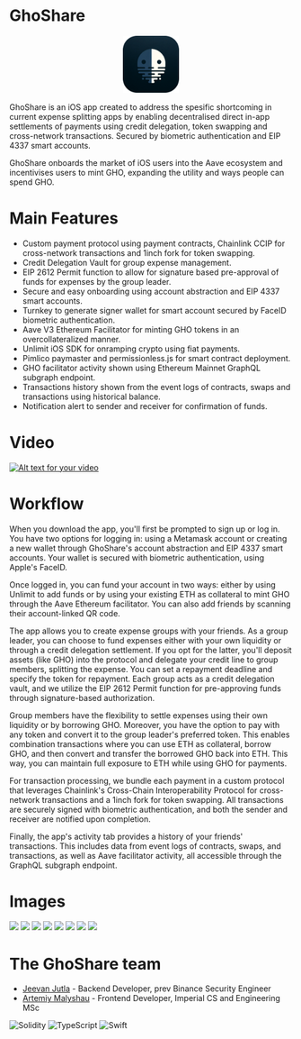 # GhoShare

<p align="center">
  <img src="ghoshareimg.png" alt="Ghoshare Image" width="20%" height="auto"/>
</p>

GhoShare is an iOS app created to address the spesific shortcoming in current expense splitting apps by enabling decentralised direct in-app settlements of payments using credit delegation, token swapping and cross-network transactions. Secured by biometric authentication and EIP 4337 smart accounts.

GhoShare onboards the market of iOS users into the Aave ecosystem and incentivises users to mint GHO, expanding the utility and ways people can spend GHO.


# Main Features
- Custom payment protocol using payment contracts, Chainlink CCIP for cross-network transactions and 1inch fork for token swapping.
- Credit Delegation Vault for group expense management.
- EIP 2612 Permit function to allow for signature based pre-approval of funds for expenses by the group leader.
- Secure and easy onboarding using account abstraction and EIP 4337 smart accounts.
- Turnkey to generate signer wallet for smart account secured by FaceID biometric authentication.
- Aave V3 Ethereum Facilitator for minting GHO tokens in an overcollateralized manner.
- Unlimit iOS SDK for onramping crypto using fiat payments.
- Pimlico paymaster and permissionless.js for smart contract deployment.
- GHO facilitator activity shown using Ethereum Mainnet GraphQL subgraph endpoint.
- Transactions history shown from the event logs of contracts, swaps and transactions using historical balance.
- Notification alert to sender and receiver for confirmation of funds.

# Video

[![Alt text for your video](image-url)](https://youtu.be/peU-QWqdiw8)

# Workflow
When you download the app, you'll first be prompted to sign up or log in. You have two options for logging in: using a Metamask account or creating a new wallet through GhoShare's account abstraction and EIP 4337 smart accounts. Your wallet is secured with biometric authentication, using Apple's FaceID.

Once logged in, you can fund your account in two ways: either by using Unlimit to add funds or by using your existing ETH as collateral to mint GHO through the Aave Ethereum facilitator. You can also add friends by scanning their account-linked QR code.

The app allows you to create expense groups with your friends. As a group leader, you can choose to fund expenses either with your own liquidity or through a credit delegation settlement. If you opt for the latter, you'll deposit assets (like GHO) into the protocol and delegate your credit line to group members, splitting the expense. You can set a repayment deadline and specify the token for repayment. Each group acts as a credit delegation vault, and we utilize the EIP 2612 Permit function for pre-approving funds through signature-based authorization.

Group members have the flexibility to settle expenses using their own liquidity or by borrowing GHO. Moreover, you have the option to pay with any token and convert it to the group leader's preferred token. This enables combination transactions where you can use ETH as collateral, borrow GHO, and then convert and transfer the borrowed GHO back into ETH. This way, you can maintain full exposure to ETH while using GHO for payments.

For transaction processing, we bundle each payment in a custom protocol that leverages Chainlink's Cross-Chain Interoperability Protocol for cross-network transactions and a 1inch fork for token swapping. All transactions are securely signed with biometric authentication, and both the sender and receiver are notified upon completion.

Finally, the app's activity tab provides a history of your friends' transactions. This includes data from event logs of contracts, swaps, and transactions, as well as Aave facilitator activity, all accessible through the GraphQL subgraph endpoint.


# Images
<img src=https://github.com/nkoorty/lfgho/assets/80065244/a3b22562-43d1-483f-ac95-c510334f8af8 width=12%>
<img src=https://github.com/nkoorty/lfgho/assets/80065244/183f4099-1d29-47d4-a9ef-2d6baced3723 width=12%>
<img src=https://github.com/nkoorty/lfgho/assets/80065244/8a210690-05a2-498a-8238-7d975762d0e7 width=12%>
<img src=https://github.com/nkoorty/lfgho/assets/80065244/0a486b77-0571-4212-a8f4-26f06b90c2bb width=12%>
<img src=https://github.com/nkoorty/lfgho/assets/80065244/b64b5472-1e6b-4612-94bb-ddcdd9bf0996 width=12%>
<img src=https://github.com/nkoorty/lfgho/assets/80065244/4cae5575-5be2-46a7-9a5f-846665297621 width=12%>
<img src=https://github.com/nkoorty/lfgho/assets/80065244/56d43240-7a83-4fef-a4f7-161d19b0e59f width=12%>
<img src=https://github.com/nkoorty/lfgho/assets/80065244/61c29197-1a2d-40a2-8ca4-ea39cf97e6d0 width=12%>





# The GhoShare team
- [Jeevan Jutla](https://www.linkedin.com/in/jeevan-jutla/) - Backend Developer, prev Binance Security Engineer
- [Artemiy Malyshau](https://www.linkedin.com/in/artemiy-malyshau/) - Frontend Developer, Imperial CS and Engineering MSc 


 ![Solidity](https://img.shields.io/badge/Solidity-%23363636.svg?style=for-the-badge&logo=solidity&logoColor=white)
 ![TypeScript](https://img.shields.io/badge/typescript-%23007ACC.svg?style=for-the-badge&logo=typescript&logoColor=white)
 ![Swift](https://img.shields.io/badge/swift-F54A2A?style=for-the-badge&logo=swift&logoColor=white)
